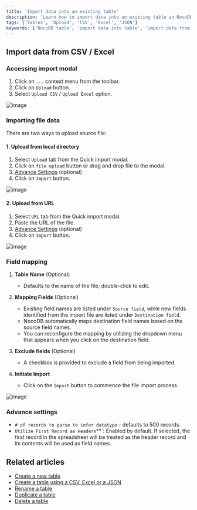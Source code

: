```yaml
---
title: 'Import data into an existing table'
description: 'Learn how to import data into an existing table in NocoDB.'
tags: ['Tables', 'Upload', 'CSV', 'Excel', 'JSON']
keywords: ['NocoDB table', 'import data into table', 'import data from csv', 'import data from excel', 'import data from xlsx']
---
```



## Import data from CSV / Excel

### Accessing import modal
1. Click on `...` context menu from the toolbar.
2. Click on `Upload` button.
3. Select `Upload CSV` / `Upload Excel` option.    
  
![image](/img/v2/table/upload-csv-1.png)

### Importing file data
There are two ways to upload source file:

#### 1. Upload from local directory
1. Select `Upload` tab from the Quick import modal.
2. Click on `file upload` button or drag and drop file to the modal.
3. [Advance Settings](#advance-settings) (optional)
4. Click on `Import` button.  
  
![image](/img/v2/table/upload-csv-2.png)

#### 2. Upload from URL
1. Select `URL` tab from the Quick import modal.
2. Paste the URL of the file.
3. [Advance Settings](#advance-settings) (optional)
4. Click on `Import` button.

![image](/img/v2/table/upload-csv-url.png)

### Field mapping
1. **Table Name** (Optional)
    - Defaults to the name of the file; double-click to edit.

2. **Mapping Fields** (Optional)
    - Existing field names are listed under `Source field`, while new fields identified from the import file are listed under `Destination field`.
    - NocoDB automatically maps destination field names based on the source field names.
    - You can reconfigure the mapping by utilizing the dropdown menu that appears when you click on the destination field.

3. **Exclude fields** (Optional)
    - A checkbox is provided to exclude a field from being imported.

4. **Initiate Import**
    - Click on the `Import` button to commence the file import process.

![image](/img/v2/table/upload-csv-3.png)

### Advance settings
- `# of records to parse to infer datatype` - defaults to 500 records.
- `Utilize First Record as Headers`**`: Enabled by default. If selected, the first record in the spreadsheet will be treated as the header record and its contents will be used as field names.

## Related articles
- [Create a new table](/tables/create-table)
- [Create a table using a CSV, Excel or a JSON](/tables/create-table-via-import)
- [Rename a table](/tables/actions-on-table#rename-table)
- [Duplicate a table](/tables/actions-on-table#duplicate-table)
- [Delete a table](/tables/actions-on-table#delete-table)
